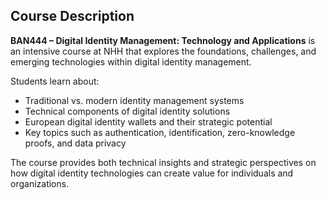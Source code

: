 ## Course Description

**BAN444 – Digital Identity Management: Technology and Applications** is an intensive course at NHH that explores the foundations, challenges, and emerging technologies within digital identity management.

Students learn about:

- Traditional vs. modern identity management systems
- Technical components of digital identity solutions
- European digital identity wallets and their strategic potential
- Key topics such as authentication, identification, zero-knowledge proofs, and data privacy

The course provides both technical insights and strategic perspectives on how digital identity technologies can create value for individuals and organizations.
